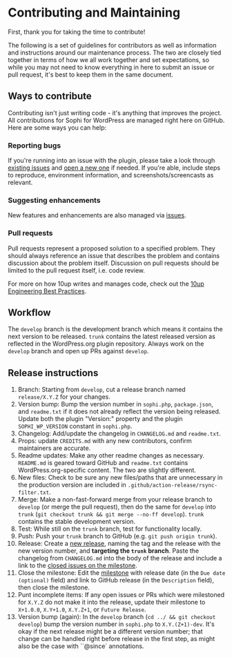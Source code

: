 # Contributing and Maintaining

First, thank you for taking the time to contribute!

The following is a set of guidelines for contributors as well as information and instructions around our maintenance process.  The two are closely tied together in terms of how we all work together and set expectations, so while you may not need to know everything in here to submit an issue or pull request, it's best to keep them in the same document.

## Ways to contribute

Contributing isn't just writing code - it's anything that improves the project.  All contributions for Sophi for WordPress are managed right here on GitHub. Here are some ways you can help:

### Reporting bugs

If you're running into an issue with the plugin, please take a look through [existing issues](https://github.com/globeandmail/sophi-for-wordpress/issues) and [open a new one](https://github.com/globeandmail/sophi-for-wordpress/issues/new) if needed.  If you're able, include steps to reproduce, environment information, and screenshots/screencasts as relevant.

### Suggesting enhancements

New features and enhancements are also managed via [issues](https://github.com/globeandmail/sophi-for-wordpress/issues).

### Pull requests

Pull requests represent a proposed solution to a specified problem.  They should always reference an issue that describes the problem and contains discussion about the problem itself.  Discussion on pull requests should be limited to the pull request itself, i.e. code review.

For more on how 10up writes and manages code, check out the [10up Engineering Best Practices](https://10up.github.io/Engineering-Best-Practices/).

## Workflow

The `develop` branch is the development branch which means it contains the next version to be released.  `trunk` contains the latest released version as reflected in the WordPress.org plugin repository.  Always work on the `develop` branch and open up PRs against `develop`.

## Release instructions

1. Branch: Starting from `develop`, cut a release branch named `release/X.Y.Z` for your changes.
1. Version bump: Bump the version number in `sophi.php`, `package.json`, and `readme.txt` if it does not already reflect the version being released.  Update both the plugin "Version:" property and the plugin `SOPHI_WP_VERSION` constant in `sophi.php`.
1. Changelog: Add/update the changelog in `CHANGELOG.md` and `readme.txt`.
1. Props: update `CREDITS.md` with any new contributors, confirm maintainers are accurate.
1. Readme updates: Make any other readme changes as necessary.  `README.md` is geared toward GitHub and `readme.txt` contains WordPress.org-specific content.  The two are slightly different.
1. New files: Check to be sure any new files/paths that are unnecessary in the production version are included in `.github/action-release/rsync-filter.txt`.
1. Merge: Make a non-fast-forward merge from your release branch to `develop` (or merge the pull request), then do the same for `develop` into `trunk` (`git checkout trunk && git merge --no-ff develop`).  `trunk` contains the stable development version.
1. Test: While still on the `trunk` branch, test for functionality locally.
1. Push: Push your `trunk` branch to GitHub (e.g. `git push origin trunk`).
1. Release: Create a [new release](https://github.com/globeandmail/sophi-for-wordpress/releases/new), naming the tag and the release with the new version number, and **targeting the `trunk` branch**.  Paste the changelog from `CHANGELOG.md` into the body of the release and include a link to the [closed issues on the milestone](https://github.com/globeandmail/sophi-for-wordpress/milestone/#?closed=1).
1. Close the milestone: Edit the [milestone](https://github.com/globeandmail/sophi-for-wordpress/milestone/#) with release date (in the `Due date (optional)` field) and link to GitHub release (in the `Description` field), then close the milestone.
1. Punt incomplete items: If any open issues or PRs which were milestoned for `X.Y.Z` do not make it into the release, update their milestone to `X+1.0.0`, `X.Y+1.0`, `X.Y.Z+1`, or `Future Release`.
1. Version bump (again): In the `develop` branch (`cd ../ && git checkout develop`) bump the version number in `sophi.php` to `X.Y.(Z+1)-dev`.  It's okay if the next release might be a different version number; that change can be handled right before release in the first step, as might also be the case with ``@since` annotations.
